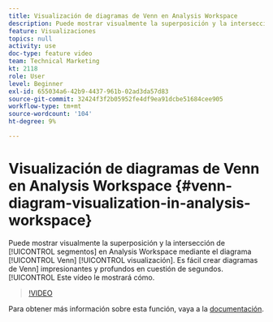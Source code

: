 ```yaml
---
title: Visualización de diagramas de Venn en Analysis Workspace
description: Puede mostrar visualmente la superposición y la intersección de segmentos en Analysis Workspace mediante la visualización del diagrama de Venn. Es fácil crear impresionantes diagramas de Venn en cuestión de segundos. Este vídeo le mostrará cómo.
feature: Visualizaciones
topics: null
activity: use
doc-type: feature video
team: Technical Marketing
kt: 2118
role: User
level: Beginner
exl-id: 655034a6-42b9-4437-961b-02ad3da57d83
source-git-commit: 32424f3f2b05952fe4df9ea91dcbe51684cee905
workflow-type: tm+mt
source-wordcount: '104'
ht-degree: 9%

---
```


#  Visualización de   diagramas de Venn en Analysis Workspace {#venn-diagram-visualization-in-analysis-workspace}

Puede mostrar visualmente la superposición y la intersección de [!UICONTROL segmentos] en Analysis Workspace mediante el diagrama [!UICONTROL Venn] [!UICONTROL visualización]. Es fácil crear diagramas de Venn] impresionantes y profundos en cuestión de segundos. [!UICONTROL  Este vídeo le mostrará cómo.

>[!VIDEO](https://video.tv.adobe.com/v/23987/?quality=12)

Para obtener más información sobre esta función, vaya a la [documentación](https://marketing.adobe.com/resources/help/es_ES/analytics/analysis-workspace/venn.html).
